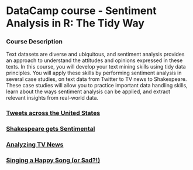# DataCamp course - Sentiment Analysis in R: The Tidy Way

### Course Description
Text datasets are diverse and ubiquitous, and sentiment analysis provides an approach to understand the attitudes and opinions expressed in these texts. In this course, you will develop your text mining skills using tidy data principles. You will apply these skills by performing sentiment analysis in several case studies, on text data from Twitter to TV news to Shakespeare. These case studies will allow you to practice important data handling skills, learn about the ways sentiment analysis can be applied, and extract relevant insights from real-world data.

### [Tweets across the United States](tweets.md)  

### [Shakespeare gets Sentimental](shakespeare.md)  

### [Analyzing TV News](tv_news.md)

### [Singing a Happy Song (or Sad?!)](song_lyrics.md)



